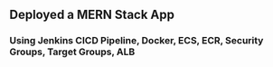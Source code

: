 ## Deployed a MERN Stack App
###  Using Jenkins CICD Pipeline, Docker, ECS, ECR, Security Groups, Target Groups, ALB